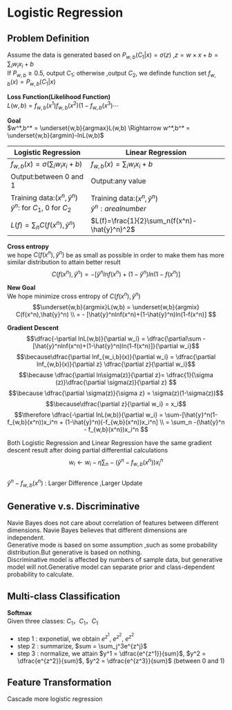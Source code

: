 # Logistic Regression

## Problem Definition
Assume the data is generated based on $P_{w,b}(C_1|x) = \sigma(z)$ ,$z = w \times x + b = \sum_iw_ix_i+b$  
If $P_{w,b} \geq 0.5$, output $C_1$; otherwise ,output $C_2$, we definde function set $f_{w,b}(x) = P_{w,b}(C_1|x)$

**Loss Function(Likelihood Function)**  
$L(w,b) = f_{w,b}(x^1)f_{w,b}(x^2)(1-f_{w,b}(x^3)\cdots$  

**Goal**  
$w^*,b^* = \underset{w,b}{argmax}L(w,b) \Rightarrow w^*,b^* = \underset{w,b}{argmin}-lnL(w,b)$

|Logistic Regression|Linear Regression|
|--|--|
|$f_{w,b}(x) = \sigma\left(\sum_iw_ix_i + b\right)$|$f_{w,b}(x) = \sum_i w_ix_i + b$|
|Output:between 0 and 1|Output:any value|
|Training data:$(x^n,\hat{y}^n)$ <br> $\hat{y}^n$:  for $C_1$, 0 for $C_2$|Training data:$(x^n,\hat{y}^n)$ <br> $\hat{y}^n:a real number$|
|$L(f) = \sum_nC(f(x^n),\hat{y}^n)$|$L(f)=\frac{1}{2}\sum_n(f(x^n)-\hat{y}^n)^2$|

**Cross entropy**  
we hope $C(f(x^n),\hat{y}^n)$ be as small as possible in order to make them has more similar distribution to attain better result
$$C(f(x^n),\hat{y}^n) = - [\hat{y}^nlnf(x^n)+(1-\hat{y}^n)ln(1-f(x^n)]$$

**New Goal**  
We hope minimize cross entropy of $C(f(x^n),\hat{y}^n)$  
$$\underset{w,b}{argmix}L(w,b) = \underset{w,b}{argmix} C(f(x^n),\hat{y}^n) \\ 
= - [\hat{y}^nlnf(x^n)+(1-\hat{y}^n)ln(1-f(x^n)]
$$

**Gradient Descent**
$$\dfrac{-\partial lnL(w,b)}{\partial w_i} = \dfrac{\partial\sum -[\hat{y}^nlnf(x^n)+(1-\hat{y}^n)ln(1-f(x^n)]}{\partial w_i}$$
$$\because\dfrac{\partial lnf_{w_i,b}(x)}{\partial w_i} = \dfrac{\partial lnf_{w,b}(x)}{\partial z} \dfrac{\partial z}{\partial w_i}$$
$$\because \dfrac{\partial ln\sigma(z)}{\partial z}= \dfrac{1}{\sigma (z)}\dfrac{\partial \sigma(z)}{\partial z} $$
$$\because \dfrac{\partial \sigma(z)}{\sigma z} = \sigma(z)(1-\sigma(z))$$
$$\because\dfrac{\partial z}{\partial w_i} = x_i$$
$$\therefore \dfrac{-\partial lnL(w,b)}{\partial w_i} = \sum-[\hat{y}^n(1-f_{w,b}(x^n))x_i^n + (1-\hat{y}^n)(-f_{w,b}(x^n))x_i^n] \\
= \sum_n -(\hat{y}^n - f_{w,b}(x^n))x_i^n
$$

Both Logistic Regression and Linear Regression have the same gradient descent result after doing partial differential calculations
$$w_i \leftarrow w_i - \eta\sum_n-(\hat{y}^n-f_{w,b}(x^n))x_i^n$$  
$\hat{y}^n-f_{w,b}(x^n)$ : Larger Difference ,Larger Update

## Generative v.s. Discriminative
Navie Bayes does not care about correlation of features between different dimensions. Navie Bayes believes that different dimensions are independent.  
Generative mode is based on some assumption ,such as some probability distribution.But generative is based on nothing.  
Discriminative model is affected by numbers of sample data, but generative model will not.Generative model can separate prior and class-dependent probability to calculate.

## Multi-class Classification
**Softmax**  
Given three classes: $C_1$，$C_1$，$C_1$
- step 1 : exponetial, we obtain $e^{z^1}$, $e^{z^2}$, $e^{z^2}$
- step 2 : summarize, $sum = \sum_j^3e^{z^j}$
- step 3 : normalize, we attain $y^1 = \dfrac{e^{z^1}}{sum}$, $y^2 = \dfrac{e^{z^2}}{sum}$, $y^2 = \dfrac{e^{z^3}}{sum}$ (between 0 and 1)  

## Feature Transformation
Cascade more logistic regression
